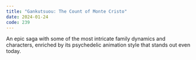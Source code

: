 ```yaml
---
title: "Gankutsuou: The Count of Monte Cristo"
date: 2024-01-24
code: 239
---
```

An epic saga with some of the most intricate family dynamics and characters, enriched by its psychedelic animation style that stands out even today.